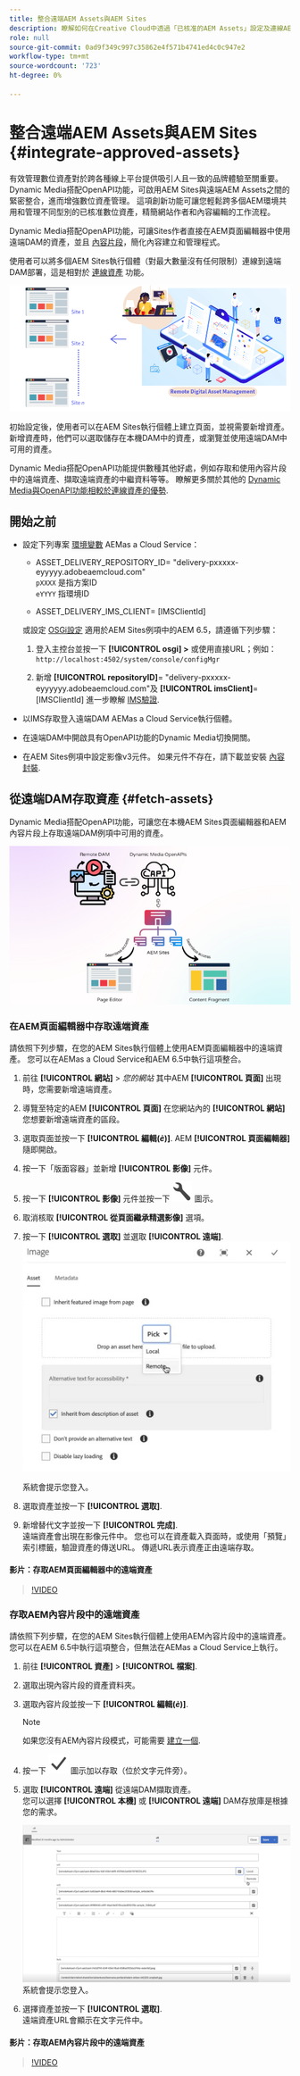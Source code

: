 ```yaml
---
title: 整合遠端AEM Assets與AEM Sites
description: 瞭解如何在Creative Cloud中透過「已核准的AEM Assets」設定及連線AEM網站。
role: null
source-git-commit: 0ad9f349c997c35862e4f571b4741ed4c0c947e2
workflow-type: tm+mt
source-wordcount: '723'
ht-degree: 0%

---
```



# 整合遠端AEM Assets與AEM Sites  {#integrate-approved-assets}

有效管理數位資產對於跨各種線上平台提供吸引人且一致的品牌體驗至關重要。 Dynamic Media搭配OpenAPI功能，可啟用AEM Sites與遠端AEM Assets之間的緊密整合，進而增強數位資產管理。 這項創新功能可讓您輕鬆跨多個AEM環境共用和管理不同型別的已核准數位資產，精簡網站作者和內容編輯的工作流程。

Dynamic Media搭配OpenAPI功能，可讓Sites作者直接在AEM頁面編輯器中使用遠端DAM的資產，並且 [內容片段](https://experienceleague.adobe.com/docs/experience-manager-65/content/assets/content-fragments/content-fragments.html)，簡化內容建立和管理程式。

使用者可以將多個AEM Sites執行個體（對最大數量沒有任何限制）連線到遠端DAM部署，這是相對於 [連線資產](use-assets-across-connected-assets-instances.md) 功能。

![影像](/help/assets/assets/connected-assets-rdam.png)

初始設定後，使用者可以在AEM Sites執行個體上建立頁面，並視需要新增資產。 新增資產時，他們可以選取儲存在本機DAM中的資產，或瀏覽並使用遠端DAM中可用的資產。

Dynamic Media搭配OpenAPI功能提供數種其他好處，例如存取和使用內容片段中的遠端資產、擷取遠端資產的中繼資料等等。 瞭解更多關於其他的 [Dynamic Media與OpenAPI功能相較於連線資產的優勢](/help/assets/new-dynamic-media-apis-faqs.md).

## 開始之前

* 設定下列專案 [環境變數](/help/implementing/cloud-manager/environment-variables.md#add-variables) AEMas a Cloud Service：

   * ASSET_DELIVERY_REPOSITORY_ID= &quot;delivery-pxxxxx-eyyyyy.adobeaemcloud.com&quot; <br>
     `pXXXX` 是指方案ID <br>
     `eYYYY` 指環境ID

   * ASSET_DELIVERY_IMS_CLIENT= [IMSClientId]

  或設定 [OSGi設定](https://experienceleague.adobe.com/docs/experience-manager-65/content/implementing/deploying/configuring/configuring-osgi.html) 適用於AEM Sites例項中的AEM 6.5，請遵循下列步驟：

   1. 登入主控台並按一下 **[!UICONTROL osgi] >** 或使用直接URL；例如： `http://localhost:4502/system/console/configMgr`

   1. 新增 **[!UICONTROL repositoryID]**= &quot;delivery-pxxxxx-eyyyyyy.adobeaemcloud.com&quot;及 **[!UICONTROL imsClient]**= [IMSClientId]
進一步瞭解 [IMS驗證](https://experienceleague.adobe.com/docs/experience-manager-65/content/security/ims-config-and-admin-console.html).

* 以IMS存取登入遠端DAM AEMas a Cloud Service執行個體。

* 在遠端DAM中開啟具有OpenAPI功能的Dynamic Media切換開關。

* 在AEM Sites例項中設定影像v3元件。 如果元件不存在，請下載並安裝 [內容封裝](https://github.com/adobe/aem-core-wcm-components/releases/tag/core.wcm.components.reactor-2.23.0).

## 從遠端DAM存取資產 {#fetch-assets}

Dynamic Media搭配OpenAPI功能，可讓您在本機AEM Sites頁面編輯器和AEM內容片段上存取遠端DAM例項中可用的資產。

![影像](/help/assets/assets/open-APIs.png)

### 在AEM頁面編輯器中存取遠端資產

請依照下列步驟，在您的AEM Sites執行個體上使用AEM頁面編輯器中的遠端資產。 您可以在AEMas a Cloud Service和AEM 6.5中執行這項整合。

1. 前往 **[!UICONTROL 網站]** > _您的網站_ 其中AEM **[!UICONTROL 頁面]** 出現時，您需要新增遠端資產。
1. 導覽至特定的AEM **[!UICONTROL 頁面]** 在您網站內的 **[!UICONTROL 網站]** 您想要新增遠端資產的區段。
1. 選取頁面並按一下 **[!UICONTROL 編輯(_è_)]**. AEM **[!UICONTROL 頁面編輯器]** 隨即開啟。
1. 按一下「版面容器」並新增 **[!UICONTROL 影像]** 元件。
1. 按一下 **[!UICONTROL 影像]** 元件並按一下 ![設定圖示](/help/assets/assets/do-not-localize/settings-icon.svg) 圖示。
1. 取消核取 **[!UICONTROL 從頁面繼承精選影像]** 選項。
1. 按一下 **[!UICONTROL 選取]** 並選取 **[!UICONTROL 遠端]**.
   ![影像](/help/assets/assets/uncheck-inherit-option.jpg)

   系統會提示您登入。
1. 選取資產並按一下 **[!UICONTROL 選取]**.
1. 新增替代文字並按一下 **[!UICONTROL 完成]**.
   <br> 遠端資產會出現在影像元件中。 您也可以在資產載入頁面時，或使用「預覽」索引標籤，驗證資產的傳送URL。 傳遞URL表示資產正由遠端存取。

#### 影片：存取AEM頁面編輯器中的遠端資產

>[!VIDEO](https://video.tv.adobe.com/v/3427666)

### 存取AEM內容片段中的遠端資產

請依照下列步驟，在您的AEM Sites執行個體上使用AEM內容片段中的遠端資產。 您可以在AEM 6.5中執行這項整合，但無法在AEMas a Cloud Service上執行。

1. 前往 **[!UICONTROL 資產]** > **[!UICONTROL 檔案]**.
1. 選取出現內容片段的資產資料夾。
1. 選取內容片段並按一下 **[!UICONTROL 編輯(_è_)]**.

   >[!NOTE]
   >
   >如果您沒有AEM內容片段模式，可能需要 [建立一個](https://experienceleague.adobe.com/docs/experience-manager-65/content/assets/content-fragments/content-fragments-models.html?lang=en).

1. 按一下 ![核取記號圖示](/help/assets/assets/do-not-localize/checkmark-icon.svg) 圖示加以存取（位於文字元件旁）。
1. 選取 **[!UICONTROL 遠端]** 從遠端DAM擷取資產。 <br>
您可以選擇 **[!UICONTROL 本機]** 或 **[!UICONTROL 遠端]** DAM存放庫是根據您的需求。

   ![影像](/help/assets/assets/cf-pick.jpg)
系統會提示您登入。
1. 選擇資產並按一下 **[!UICONTROL 選取]**.
   <br> 遠端資產URL會顯示在文字元件中。

#### 影片：存取AEM內容片段中的遠端資產

>[!VIDEO](https://video.tv.adobe.com/v/3427667)
